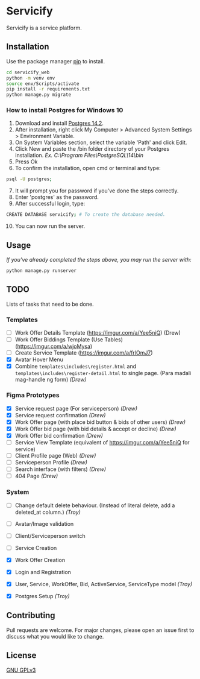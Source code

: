 # Servicify

Servicify is a service platform.

## Installation

Use the package manager [pip](https://pip.pypa.io/en/stable/) to install.

```bash
cd servicify_web
python -m venv env
source env/Scripts/activate
pip install -r requirements.txt
python manage.py migrate

```

### How to install Postgres for Windows 10

1. Download and install [Postgres 14.2](https://www.enterprisedb.com/downloads/postgres-postgresql-downloads).
2. After installation, right click My Computer > Advanced System Settings > Environment Variable.
3. On System Variables section, select the variable 'Path' and click Edit.
4. Click New and paste the /bin folder directory of your Postgres installation. *Ex. C:\Program Files\PostgreSQL\14\bin*
5. Press Ok
6. To confirm the installation, open cmd or terminal and type:
```bash
psql -U postgres;
```
7. It will prompt you for password if you've done the steps correctly.
8. Enter 'postgres' as the password.
9. After successful login, type:
```bash
CREATE DATABASE servicify; # To create the database needed.
```
10. You can now run the server. 

## Usage
*If you've already completed the steps above, you may run the server with:*
```python
python manage.py runserver
```

## TODO
Lists of tasks that need to be done. 

### Templates
- [ ] Work Offer Details Template (https://imgur.com/a/Yee5niQ) (Drew)
- [ ] Work Offer Biddings Template (Use Tables) (https://imgur.com/a/wjoMysa)
- [ ] Create Service Template (https://imgur.com/a/frlOmJ7)
- [x] Avatar Hover Menu
- [x] Combine `templates\includes\register.html` and `templates\includes\register-detail.html` to single page. (Para madali mag-handle ng form) *(Drew)*

### Figma Prototypes
- [x] Service request page (For serviceperson) *(Drew)*
- [x] Service request confirmation *(Drew)*
- [x] Work Offer page (with place bid button & bids of other users) *(Drew)*
- [x] Work Offer bid page (with bid details & accept or decline) *(Drew)*
- [x] Work Offer bid confirmation *(Drew)*
- [ ] Service View Template (equivalent of https://imgur.com/a/Yee5niQ for service)
- [ ] Client Profile page (Web) *(Drew)*
- [ ] Serviceperson Profile *(Drew)*
- [ ] Search interface (with filters) *(Drew)*
- [ ] 404 Page *(Drew)*

### System
- [ ] Change default delete behaviour. (Instead of literal delete, add a deleted_at column.) *(Troy)*
- [ ] Avatar/Image validation
- [ ] Client/Serviceperson switch
- [ ] Service Creation
- [x] Work Offer Creation
- [x] Login and Registration
- [x] User, Service, WorkOffer, Bid, ActiveService, ServiceType model *(Troy)*
- [x] Postgres Setup *(Troy)*


## Contributing
Pull requests are welcome. For major changes, please open an issue first to discuss what you would like to change.


## License
[GNU GPLv3](https://choosealicense.com/licenses/gpl-3.0/)
